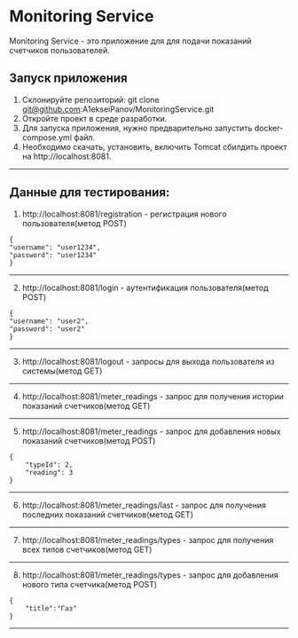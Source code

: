 # Monitoring Service

Monitoring Service - это приложение для для подачи показаний счетчиков пользователей.

## Запуск приложения

1. Склонируйте репозиторий:
   git clone git@github.com:A1ekseiPanov/MonitoringService.git
2. Откройте проект в среде разработки.
3. Для запуска приложения, нужно предварительно запустить docker-compose.yml файл.
4. Необходимо скачать, установить, включить Tomcat сбилдить проект на http://localhost:8081.
-----------------------------

## Данные для тестирования:
1. http://localhost:8081/registration - регистрация нового пользователя(метод POST)
```
{
"username": "user1234",
"password": "user1234"
}
```
-----------------------------
2. http://localhost:8081/login - аутентификация пользователя(метод POST)
```
{
"username": "user2",
"password": "user2"
}
```
-----------------------------
3. http://localhost:8081/logout - запросы для выхода пользователя из системы(метод GET)
-----------------------------
4. http://localhost:8081/meter_readings - запрос для получения истории показаний счетчиков(метод GET)
-----------------------------
5. http://localhost:8081/meter_readings - запрос для добавления новых показаний счетчиков(метод POST)
```
{
    "typeId": 2,
    "reading": 3
}
```
-----------------------------
6. http://localhost:8081/meter_readings/last - запрос для получения последних показаний счетчиков(метод GET)
-----------------------------
7. http://localhost:8081/meter_readings/types - запрос для получения всех типов счетчиков(метод GET)
-----------------------------
8. http://localhost:8081/meter_readings/types - запрос для добавления нового типа счетчика(метод POST)
```
{
    "title":"Газ"
}
```
-----------------------------